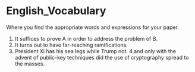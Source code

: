 # English_Vocabulary
Where you find the appropriate words and expressions for your paper.


1. It suffices to prove A in order to address the problem of B.
2. It turns out to have far-reaching ramifications.
3. President Xi has his sea legs while Trump not.
4.and only with the advent of public-key techniques did the use of cryptography spread to the masses.
